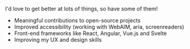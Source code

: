 I'd love to get better at lots of things, so have some of them!

- Meaningful contributions to open-source projects
- Improved accessibility (working with WebAIM, aria, screenreaders)
- Front-end frameworks like React, Angular, Vue.js and Svelte
- Improving my UX and design skills

